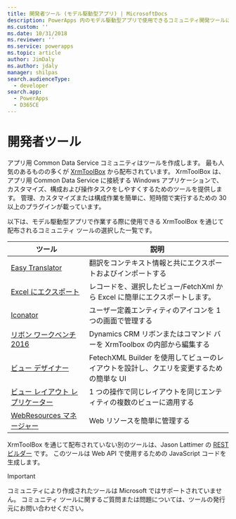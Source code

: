```yaml
---
title: 開発者ツール (モデル駆動型アプリ) | MicrosoftDocs
description: PowerApps 内のモデル駆動型アプリで使用できるコミュニティ開発ツールについての情報を提供します。
ms.custom: ''
ms.date: 10/31/2018
ms.reviewer: ''
ms.service: powerapps
ms.topic: article
author: JimDaly
ms.author: jdaly
manager: shilpas
search.audienceType:
  - developer
search.app:
  - PowerApps
  - D365CE
---
```

# <a name="developer-tools"></a>開発者ツール

アプリ用 Common Data Service コミュニティはツールを作成します。 最も人気のあるものの多くが [XrmToolBox](https://www.xrmtoolbox.com/) から配布されています。 XrmToolBox は、アプリ用 Common Data Service に接続する Windows アプリケーションで、カスタマイズ、構成および操作タスクをしやすくするためのツールを提供します。 管理、カスタマイズまたは構成作業を簡単に、短時間で実行するための 30 以上のプラグインが載っています。

以下は、モデル駆動型アプリで作業する際に使用できる XrmToolBox を通じて配布されるコミュニティ ツールの選択した一覧です。

|ツール  |説明  |
|---------|---------|
|[Easy Translator](https://www.xrmtoolbox.com/plugins/MsCrmTools.Translator/)|翻訳をコンテキスト情報と共にエクスポートおよびインポートする|
|[Excel にエクスポート](https://www.xrmtoolbox.com/plugins/Ryr.XrmToolBox.ExportToExcel/)|レコードを、選択したビュー/FetchXml から Excel に簡単にエクスポートします。|
|[Iconator](https://www.xrmtoolbox.com/plugins/MscrmTools.Iconator/)|ユーザー定義エンティティのアイコンを 1 つの画面で管理する|
|[リボン ワークベンチ 2016](https://www.xrmtoolbox.com/plugins/RibbonWorkbench2016/)|Dynamics CRM リボンまたはコマンド バーを XrmToolbox の内部から編集する|
|[ビュー デザイナー](https://www.xrmtoolbox.com/plugins/Cinteros.XrmToolBox.ViewDesigner/)|FetechXML Builder を使用してビューのレイアウトを設計し、クエリを変更するための簡単な UI|
|[ビュー レイアウト レプリケーター](https://www.xrmtoolbox.com/plugins/MsCrmTools.ViewLayoutReplicator/)|1 つの操作で同じレイアウトを同じエンティティの複数のビューに適用する|
|[WebResources マネージャー](https://www.xrmtoolbox.com/plugins/MsCrmTools.WebResourcesManager/)|Web リソースを簡単に管理する|

XrmToolBox を通じて配布されていない別のツールは、Jason Lattimer の [REST ビルダー](https://github.com/jlattimer/CRMRESTBuilder) です。 このツールは Web API で使用するための JavaScript コードを生成します。

> [!IMPORTANT]
> コミュニティにより作成されたツールは Microsoft ではサポートされていません。 コミュニティ ツールに関するご質問または問題については、ツールの発行元にお問い合わせください。

